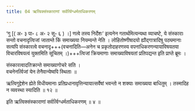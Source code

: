```yaml
---
title: 04 ऋत्विक्संस्काराणां सर्वर्त्विग्धर्मताधिकरणम्

---
```


‘गु \[( अ॰ ३ पा॰ ८ अ॰ २ सू॰ ६ ) ।\] णत्वे तस्य निर्देशः’ इत्यनेन गतार्थमित्यन्यथा व्याचष्टे, ये संस्काराः सन्तो वचनादृत्विजां जाताम्ते किं समाख्यया नियम्यन्ते नेति । लोहितोष्णीषादयो ह्यौद्गात्रादिषु पठ्यमानाः सत्यपि संस्कारत्वे वचनादृ+++(वचनादिति—अनेन च प्रकृतोदाहरणस्य वपनाधिकरणन्यायाविषयतया विचारविषयत्वं युक्तमिति सूचितम् ।)+++त्विजां क्रियमाणाः समाख्याविषयतां प्रतिपद्यन्त इति प्राप्ते ब्रूमः ।

संस्कारत्वादतिक्रान्ते समाख्यागोचरे सति ।  
वचनेनर्त्विजां येन तेनैवान्येष्वपि स्थिताः ॥  


ऋत्विगुद्देशेन ह्येते विधीयमानाः प्रतिप्रधानावृत्तिन्यायात्सर्वेषां भवन्तो न शक्याः समाख्यया बाधितुम् । तस्मादिह न व्यवस्था स्यादिति ॥ १२ ॥

इति ऋत्विक्संस्काराणां सर्वर्त्विग्धर्मताधिकरणम् ॥ ४ ॥

